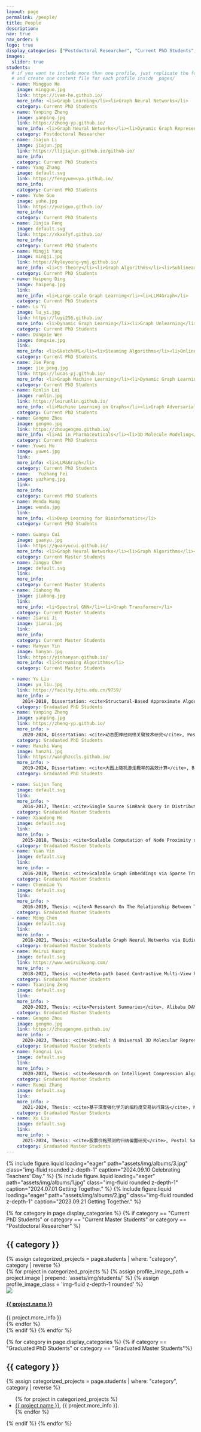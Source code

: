 ```yaml
---
layout: page
permalink: /people/
title: People
description: 
nav: true
nav_order: 9
logo: true
display_categories: ["Postdoctoral Researcher", "Current PhD Students", "Current Master Students", "Graduated PhD Students", "Graduated Master Students"]
images:
  slider: true
students:
  # if you want to include more than one profile, just replicate the following block
  # and create one content file for each profile inside _pages/
  - name: Mingguo He
    image: mingguo.jpg
    link: https://ivam-he.github.io/
    more_info: <li>Graph Learning</li><li>Graph Neural Networks</li>
    category: Current PhD Students
  - name: Yanping Zheng
    image: yanping.jpg
    link: https://zheng-yp.github.io/
    more_info: <li>Graph Neural Networks</li><li>Dynamic Graph Representation Learning</li>
    category: Postdoctoral Researcher
  - name: Jiajun Li
    image: jiajun.jpg
    link: https://llijiajun.github.io/github-io/
    more_info: 
    category: Current PhD Students
  - name: Yang Zhang
    image: default.svg
    link: https://fengyuewuya.github.io/
    more_info: 
    category: Current PhD Students
  - name: Yuhe Guo
    image: yuhe.jpg
    link: https://yuziguo.github.io/
    more_info: 
    category: Current PhD Students
  - name: Jinjia Feng
    image: default.svg
    link: https://xkxxfyf.github.io/
    more_info: 
    category: Current PhD Students
  - name: Mingji Yang
    image: mingji.jpg
    link: https://kyleyoung-ymj.github.io/
    more_info: <li>CS Theory</li><li>Graph Algorithms</li><li>Sublinear Algorithms</li>
    category: Current PhD Students
  - name: Haipeng Ding
    image: haipeng.jpg
    link: 
    more_info: <li>Large-scale Graph Learning</li><li>LLM4Graph</li>
    category: Current PhD Students
  - name: Lu Yi
    image: lu_yi.jpg
    link: https://luyi256.github.io/
    more_info: <li>Dynamic Graph Learning</li><li>Graph Unlearning</li><li>Scalable Algorithms</li>
    category: Current PhD Students
  - name: Dongxie Wen
    image: dongxie.jpg
    link: 
    more_info: <li>Sketch4ML</li><li>Steaming Algorithms</li><li>Online Learning</li>
    category: Current PhD Students
  - name: Jie Peng
    image: jie_peng.jpg
    link: https://lucas-pj.github.io/
    more_info: <li>Graph Machine Learning</li><li>Dynamic Graph Learning</li>
    category: Current PhD Students
  - name: Runlin Lei
    image: runlin.jpg
    link: https://leirunlin.github.io/
    more_info: <li>Machine Learning on Graphs</li><li>Graph Adversarial Attack & Defense</li><li>LLM4Graph</li>
    category: Current PhD Students
  - name: Gengmo Zhou
    image: gengmo.jpg
    link: https://zhougengmo.github.io/
    more_info: <li>AI in Pharmaceuticals</li><li>3D Molecule Modeling</li>
    category: Current PhD Students
  - name: Yuwei Hu
    image: yuwei.jpg
    link: 
    more_info: <li>LLM&Graph</li>
    category: Current PhD Students
  - name:   Yuzhang Fei
    image: yuzhang.jpg
    link: 
    more_info: 
    category: Current PhD Students
  - name: Wenda Wang
    image: wenda.jpg
    link: 
    more_info: <li>Deep Learning for Bioinformatics</li>
    category: Current PhD Students

  - name: Guanyu Cui
    image: guanyu.jpg
    link: https://guanyucui.github.io/
    more_info: <li>Graph Neural Networks</li><li>Graph Algorithms</li><li>Graph Algorithm Alignment</li>
    category: Current Master Students
  - name: Jingyu Chen
    image: default.svg
    link: 
    more_info: 
    category: Current Master Students
  - name: Jiahong Ma
    image: jiahong.jpg
    link: 
    more_info: <li>Spectral GNN</li><li>Graph Transformer</li>
    category: Current Master Students
  - name: Jiarui Ji
    image: jiarui.jpg
    link: 
    more_info: 
    category: Current Master Students
  - name: Hanyan Yin
    image: hanyan.jpg
    link: https://yinhanyan.github.io/
    more_info: <li>Streaming Algorithms</li>
    category: Current Master Students

  - name: Yu Liu
    image: yu_liu.jpg
    link: https://faculty.bjtu.edu.cn/9759/
    more_info: >
      2014-2018, Dissertation: <cite>Structural-Based Approximate Algorithms for Massive Graphs</cite>, Lecturer of Beijing Jiaotong University (co-supervised with <a href="https://www.cs.helsinki.fi/u/jilu/">Jiaheng Lu</a>), Former Peking University Boya Postdoctoral Fellowship (Outstanding Postdoctoral)
    category: Graduated PhD Students
  - name: Yanping Zheng
    image: yanping.jpg
    link: https://zheng-yp.github.io/
    more_info: >
      2020-2024, Dissertation: <cite>动态图神经网络关键技术研究</cite>, Postdoctoral Researcher of Gaoling School of Artificial Intelligence, Renmin University of China
    category: Graduated PhD Students
  - name: Hanzhi Wang
    image: hanzhi.jpg
    link: https://wanghzccls.github.io/
    more_info: >
      2019-2024, Dissertation: <cite>大图上随机游走概率的高效计算</cite>, Baidu Scholarship, MSRA Fellowship, Wu Yuzhang Scholarship, National Scholarship
    category: Graduated PhD Students

  - name: Suijun Tong
    image: default.svg
    link: 
    more_info: >
      2014-2017, Thesis: <cite>Single Source SimRank Query in Distributed System</cite>, IBM
    category: Graduated Master Students
  - name: Xiaodong He
    image: default.svg
    link: 
    more_info: >
      2015-2018, Thesis: <cite>Scalable Computation of Node Proximity on Large Graphs</cite>, 4paradigm
    category: Graduated Master Students
  - name: Yuan Yin
    image: default.svg
    link: 
    more_info: >
      2016-2019, Thesis: <cite>Scalable Graph Embeddings via Sparse Transpose Proximities</cite>, ByteDance
    category: Graduated Master Students
  - name: Chenmiao Yu
    image: default.svg
    link: 
    more_info: >
      2016-2019, Thesis: <cite>A Research On The Relationship Between Traditional Graph Embedding Methods And Graph Convolutional Neural Networks</cite>, Civil Servant
    category: Graduated Master Students
  - name: Ming Chen
    image: default.svg
    link: 
    more_info: >
      2018-2021, Thesis: <cite>Scalable Graph Neural Networks via Bidirectional Propagation</cite> (Outstanding master degree thesis of Renmin University of China), Central Enterprise
    category: Graduated Master Students
  - name: Weirui Kuang
    image: default.svg
    link: https://www.weiruikuang.com/
    more_info: >
      2018-2021, Thesis: <cite>Meta-path based Contrastive Multi-View Representation Learning on Heterogeneous Graphs</cite>, Alibaba DAMO Academy
    category: Graduated Master Students
  - name: Tianjing Zeng
    image: default.svg
    link: 
    more_info: >
      2020-2023, Thesis: <cite>Persistent Summaries</cite>, Alibaba DAMO Academy
    category: Graduated Master Students
  - name: Gengmo Zhou
    image: gengmo.jpg
    link: https://zhougengmo.github.io/
    more_info: >
      2020-2023, Thesis: <cite>Uni-Mol: A Universal 3D Molecular Representation Learning Framework</cite>
    category: Graduated Master Students
  - name: Fangrui Lyu
    image: default.svg
    link: 
    more_info: >
      2020-2023, Thesis: <cite>Research on Intelligent Compression Algorithm Based on Log Data</cite>, China Development Bank
    category: Graduated Master Students
  - name: Ruoqi Zhang
    image: default.svg
    link: 
    more_info: >
      2021-2024, Thesis: <cite>基于深度强化学习的细粒度交易执行算法</cite>, Metabit Trading
    category: Graduated Master Students
  - name: Xu Liu
    image: default.svg
    link: 
    more_info: >
      2021-2024, Thesis: <cite>股票价格预测的归纳偏置研究</cite>, Postal Savings Bank of China
    category: Graduated Master Students
---
```


<swiper-container keyboard="true" navigation="true" pagination="true" pagination-clickable="true" pagination-dynamic-bullets="true" rewind="true" autoplay-delay="8000" autoplay-disable-on-interaction="true">
  <swiper-slide>{% include figure.liquid loading="eager" path="assets/img/albums/3.jpg" class="img-fluid rounded z-depth-1" caption="2024.09.10 Celebrating Teachers' Day." %}</swiper-slide>
  <swiper-slide>{% include figure.liquid loading="eager" path="assets/img/albums/1.jpg" class="img-fluid rounded z-depth-1" caption="2024.07.01 Getting Together." %}</swiper-slide>
  <swiper-slide>{% include figure.liquid loading="eager" path="assets/img/albums/2.jpg" class="img-fluid rounded z-depth-1" caption="2023.09.21 Getting Together." %}</swiper-slide>
</swiper-container>

{% for category in page.display_categories %}
  {% if category == "Current PhD Students" or category == "Current Master Students" or category == "Postdoctoral Researcher" %}
  <h2 class="category">{{ category }}</h2>
  {% assign categorized_projects = page.students | where: "category", category | reverse %}
  <div class="row row-cols-2 row-cols-md-4">
  {% for project in categorized_projects %}
    {% assign profile_image_path = project.image | prepend: 'assets/img/students/' %}
    {% assign profile_image_class = 'img-fluid z-depth-1 rounded' %}
    <div class="col my-1 px-1">
      <div class="card hoverable h-100">
        <div class="col">
          <a href="{{ project.link }}" class="no-decoration">
            <img
              src="{{ profile_image_path | prepend: site.baseurl }}"
              class="img-fluid rounded-start"
              loading="lazy"
            />
          </a>
        </div>
        <div class="col">
          <div class="card-body p-3">
              <h4 class="card-title text-center"><a href="{{ project.link }}">{{ project.name }}</a></h4>
              <div class="card-text text-center">{{ project.more_info }}</div>
          </div>
        </div>
      </div>
    </div>
  {% endfor %}
  </div>
  {% endif %}
{% endfor %}

{% for category in page.display_categories %}
  {% if category ==  "Graduated PhD Students" or category == "Graduated Master Students"%}
  <h2 class="category mt-3">{{ category }}</h2>
  {% assign categorized_projects = page.students | where: "category", category | reverse %}
  <ul>
  {% for project in categorized_projects %}
      <li><a href="{{ project.link }}">{{ project.name }}</a>, {{ project.more_info }}. </li>
  {% endfor %}
  </ul>
  {% endif %}
{% endfor %}